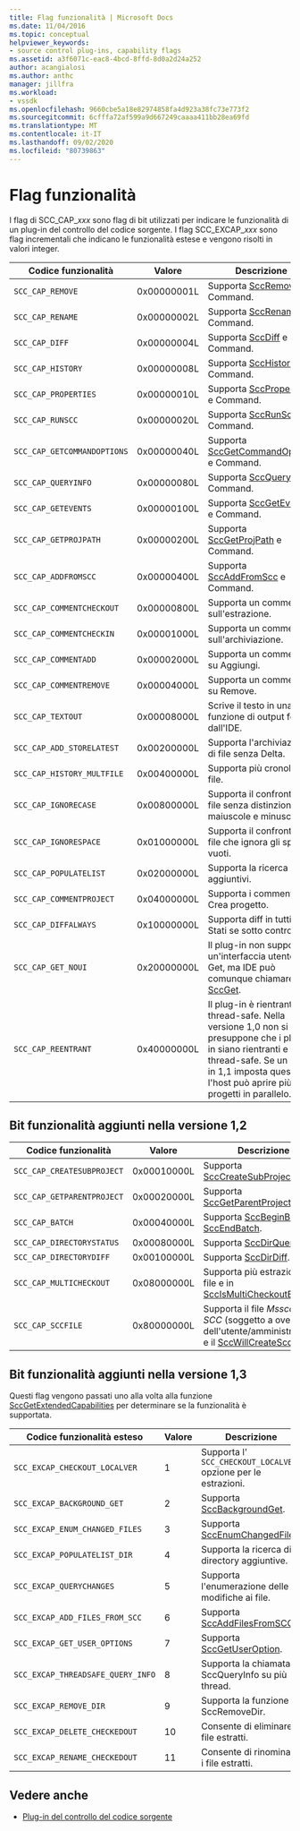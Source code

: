 ```yaml
---
title: Flag funzionalità | Microsoft Docs
ms.date: 11/04/2016
ms.topic: conceptual
helpviewer_keywords:
- source control plug-ins, capability flags
ms.assetid: a3f6071c-eac8-4bcd-8ffd-8d0a2d24a252
author: acangialosi
ms.author: anthc
manager: jillfra
ms.workload:
- vssdk
ms.openlocfilehash: 9660cbe5a18e82974858fa4d923a38fc73e773f2
ms.sourcegitcommit: 6cfffa72af599a9d667249caaaa411bb28ea69fd
ms.translationtype: MT
ms.contentlocale: it-IT
ms.lasthandoff: 09/02/2020
ms.locfileid: "80739863"
---
```

# <a name="capability-flags"></a>Flag funzionalità
I flag di SCC_CAP_*xxx* sono flag di bit utilizzati per indicare le funzionalità di un plug-in del controllo del codice sorgente. I flag SCC_EXCAP_*xxx* sono flag incrementali che indicano le funzionalità estese e vengono risolti in valori integer.

|Codice funzionalità|Valore|Descrizione|
|---------------------|-----------|-----------------|
|`SCC_CAP_REMOVE`|0x00000001L|Supporta [SccRemove](../extensibility/sccremove-function.md) e Command.|
|`SCC_CAP_RENAME`|0x00000002L|Supporta [SccRename](../extensibility/sccrename-function.md) e Command.|
|`SCC_CAP_DIFF`|0x00000004L|Supporta [SccDiff](../extensibility/sccdiff-function.md) e Command.|
|`SCC_CAP_HISTORY`|0x00000008L|Supporta [SccHistory](../extensibility/scchistory-function.md) e Command.|
|`SCC_CAP_PROPERTIES`|0x00000010L|Supporta [SccProperties](../extensibility/sccproperties-function.md) e Command.|
|`SCC_CAP_RUNSCC`|0x00000020L|Supporta [SccRunScc](../extensibility/sccrunscc-function.md) e Command.|
|`SCC_CAP_GETCOMMANDOPTIONS`|0x00000040L|Supporta [SccGetCommandOptions](../extensibility/sccgetcommandoptions-function.md) e Command.|
|`SCC_CAP_QUERYINFO`|0x00000080L|Supporta [SccQueryInfo](../extensibility/sccqueryinfo-function.md) e Command.|
|`SCC_CAP_GETEVENTS`|0x00000100L|Supporta [SccGetEvents](../extensibility/sccgetevents-function.md) e Command.|
|`SCC_CAP_GETPROJPATH`|0x00000200L|Supporta [SccGetProjPath](../extensibility/sccgetprojpath-function.md) e Command.|
|`SCC_CAP_ADDFROMSCC`|0x00000400L|Supporta [SccAddFromScc](../extensibility/sccaddfromscc-function.md) e Command.|
|`SCC_CAP_COMMENTCHECKOUT`|0x00000800L|Supporta un commento sull'estrazione.|
|`SCC_CAP_COMMENTCHECKIN`|0x00001000L|Supporta un commento sull'archiviazione.|
|`SCC_CAP_COMMENTADD`|0x00002000L|Supporta un commento su Aggiungi.|
|`SCC_CAP_COMMENTREMOVE`|0x00004000L|Supporta un commento su Remove.|
|`SCC_CAP_TEXTOUT`|0x00008000L|Scrive il testo in una funzione di output fornita dall'IDE.|
|`SCC_CAP_ADD_STORELATEST`|0x00200000L|Supporta l'archiviazione di file senza Delta.|
|`SCC_CAP_HISTORY_MULTFILE`|0x00400000L|Supporta più cronologia file.|
|`SCC_CAP_IGNORECASE`|0x00800000L|Supporta il confronto di file senza distinzione tra maiuscole e minuscole.|
|`SCC_CAP_IGNORESPACE`|0x01000000L|Supporta il confronto di file che ignora gli spazi vuoti.|
|`SCC_CAP_POPULATELIST`|0x02000000L|Supporta la ricerca di file aggiuntivi.|
|`SCC_CAP_COMMENTPROJECT`|0x04000000L|Supporta i commenti su Crea progetto.|
|`SCC_CAP_DIFFALWAYS`|0x10000000L|Supporta diff in tutti gli Stati se sotto controllo.|
|`SCC_CAP_GET_NOUI`|0x20000000L|Il plug-in non supporta un'interfaccia utente per Get, ma IDE può comunque chiamare [SccGet](../extensibility/sccget-function.md).|
|`SCC_CAP_REENTRANT`|0x40000000L|Il plug-in è rientrante e thread-safe. Nella versione 1,0 non si presuppone che i plug-in siano rientranti e thread-safe. Se un plug-in 1,1 imposta questo bit, l'host può aprire più progetti in parallelo.|

## <a name="capability-bits-added-in-version-12"></a>Bit funzionalità aggiunti nella versione 1,2

|Codice funzionalità|Valore|Descrizione|
|---------------------|-----------|-----------------|
|`SCC_CAP_CREATESUBPROJECT`|0x00010000L|Supporta [SccCreateSubProject](../extensibility/scccreatesubproject-function.md).|
|`SCC_CAP_GETPARENTPROJECT`|0x00020000L|Supporta [SccGetParentProjectPath](../extensibility/sccgetparentprojectpath-function.md).|
|`SCC_CAP_BATCH`|0x00040000L|Supporta [SccBeginBatch](../extensibility/sccbeginbatch-function.md) e [SccEndBatch](../extensibility/sccendbatch-function.md).|
|`SCC_CAP_DIRECTORYSTATUS`|0x00080000L|Supporta [SccDirQueryInfo](../extensibility/sccdirqueryinfo-function.md).|
|`SCC_CAP_DIRECTORYDIFF`|0x00100000L|Supporta [SccDirDiff](../extensibility/sccdirdiff-function.md).|
|`SCC_CAP_MULTICHECKOUT`|0x08000000L|Supporta più estrazioni in un file e in [SccIsMultiCheckoutEnabled](../extensibility/sccismulticheckoutenabled-function.md).|
|`SCC_CAP_SCCFILE`|0x80000000L|Supporta il file *Mssccprj. SCC* (soggetto a override dell'utente/amministratore) e il [SccWillCreateSccFile](../extensibility/sccwillcreatesccfile-function.md).|

## <a name="capability-bits-added-in-version-13"></a>Bit funzionalità aggiunti nella versione 1,3
 Questi flag vengono passati uno alla volta alla funzione [SccGetExtendedCapabilities](../extensibility/sccgetextendedcapabilities-function.md) per determinare se la funzionalità è supportata.

|Codice funzionalità esteso|Valore|Descrizione|
|------------------------------|-----------|-----------------|
|`SCC_EXCAP_CHECKOUT_LOCALVER`|1|Supporta l' `SCC_CHECKOUT_LOCALVER` opzione per le estrazioni.|
|`SCC_EXCAP_BACKGROUND_GET`|2|Supporta [SccBackgroundGet](../extensibility/sccbackgroundget-function.md).|
|`SCC_EXCAP_ENUM_CHANGED_FILES`|3|Supporta [SccEnumChangedFiles](../extensibility/sccenumchangedfiles-function.md).|
|`SCC_EXCAP_POPULATELIST_DIR`|4|Supporta la ricerca di directory aggiuntive.|
|`SCC_EXCAP_QUERYCHANGES`|5|Supporta l'enumerazione delle modifiche ai file.|
|`SCC_EXCAP_ADD_FILES_FROM_SCC`|6|Supporta [SccAddFilesFromSCC](../extensibility/sccaddfilesfromscc-function.md).|
|`SCC_EXCAP_GET_USER_OPTIONS`|7|Supporta [SccGetUserOption](../extensibility/sccgetuseroption-function.md).|
|`SCC_EXCAP_THREADSAFE_QUERY_INFO`|8|Supporta la chiamata a SccQueryInfo su più thread.|
|`SCC_EXCAP_REMOVE_DIR`|9|Supporta la funzione SccRemoveDir.|
|`SCC_EXCAP_DELETE_CHECKEDOUT`|10|Consente di eliminare i file estratti.|
|`SCC_EXCAP_RENAME_CHECKEDOUT`|11|Consente di rinominare i file estratti.|

## <a name="see-also"></a>Vedere anche
- [Plug-in del controllo del codice sorgente](../extensibility/source-control-plug-ins.md)

